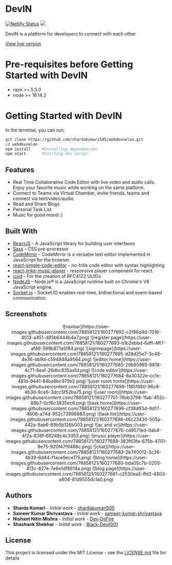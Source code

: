 # DevIN
[![Netlify Status](https://api.netlify.com/api/v1/badges/e023e0c8-0e17-430a-a6b3-75e81948517c/deploy-status)]()
<img src="https://img.shields.io/badge/License-MIT-blue.svg">

DevIN is a platform for developers to connect with each other 

[View live version](https://coderigade)

# Pre-requisites before Getting Started with DevIN

- npm >= 5.5.0
- node >= 16.14.2 
 


# Getting Started with DevIN
In the terminal, you can run:

```bash
git clone https://github.com/shardakumari505/webdevnelan.git
cd webdevnelan
npm install     #Installing dependencies
npm start       #Starting dev server
```
## Features
- Real Time Collaborative Code Editor with live video and audio calls. Enjoy your favorite music while working on the same platform.
- Connect to Teams via Virtual Chamber, invite friends, teams and connect via text/video/audio.
- Read and Share Blogs
- Personal Task List
- Music for good mood :)

## Built With

- [ReactJS](https://reactjs.org/) - A JavaScript library for building user interfaces
- [Sass](https://sass-lang.com/) - CSS pre-processor
- [CodeMirror](https://codemirror.net/) - CodeMirror is a versatile text editor implemented in JavaScript for the browser.
- [react-simple-code-editor](https://www.npmjs.com/package/react-simple-code-editor) - no-frills code editor with syntax highlighting 
- [react-jinke-music-player](https://www.npmjs.com/package/react-jinke-music-player) - responsive player component for react.
- [uuid](https://www.npmjs.com/package/uuid) - For the creation of RFC4122 UUIDs 
- [NodeJS](https://nodejs.org/) - Node.js® is a JavaScript runtime built on Chrome's V8 JavaScript engine.
- [Socket.io](https://socket.io/) - Socket.IO enables real-time, bidirectional and event-based communication.

## Screenshots

<p align="center">
![navbar](https://user-images.githubusercontent.com/78858121/160277692-c2f86d4d-7016-4013-a451-d85b6444b4a7.png)
![register page](https://user-images.githubusercontent.com/78858121/160277693-b1b2ebbd-6dff-4ff7-af46-599b871a5f84.png)
![signinpage](https://user-images.githubusercontent.com/78858121/160277695-d28d25e7-3c48-4e36-bb9d-c594848a9564.png)
![editor home](https://user-images.githubusercontent.com/78858121/160277685-29b95985-8818-4c71-8eaf-26dbc835aa1d.png)
![code editor](https://user-images.githubusercontent.com/78858121/160277684-8a30322e-cc1e-481d-9441-84ba9bc975b2.png)
![user room home](https://user-images.githubusercontent.com/78858121/160277699-1185f880-96c6-4b3d-9ce6-3dcc5f52ba75.png)
![user room](https://user-images.githubusercontent.com/78858121/160277701-78ab3798-1fab-452c-88b7-0cf6c3835ec6.png)
![task home](https://user-images.githubusercontent.com/78858121/160277696-cf38d934-9d17-4608-a74d-952c72898883.png)
![task list](https://user-images.githubusercontent.com/78858121/160277698-46c23430-505a-442a-9ab6-89b5b126b003.png)
![ac and vc](https://user-images.githubusercontent.com/78858121/160277676-cd9571ed-0ab4-4f2a-836f-66248c4c3353.png)
![music player](https://user-images.githubusercontent.com/78858121/160277688-383f63fa-675b-4701-9e75-920f47f9488c.png)
![chat](https://user-images.githubusercontent.com/78858121/160277683-2b740012-3c36-4b39-8d44-f1ace9ece175.png)
![blog home](https://user-images.githubusercontent.com/78858121/160277680-bda05c7b-0205-413c-827e-7e6e1df8614a.png)
![blog page](https://user-images.githubusercontent.com/78858121/160277681-c2530ea5-ffd2-4803-a804-81d9555dc1a0.png)
 
</p>


## Authors

- **Sharda Kumari** - _Initial work_ - [shardakumari505](https://github.com/shardakumari505)
- **Sameer Kumar Shrivastava** - _Initial work_ - [sameer-kumar-shrivastava](https://github.com/sameer-kumar-shrivastava)
- **Nishant Nitin Mishra** - _Initial work_ - [Dev-DeFire](https://github.com/Dev-DeFire)
- **Shashank Shekhar** - _Initial work_ - [Black-Devil001](https://github.com/Black-Devil001)

## License

This project is licensed under the MIT License - see the [LICENSE.md](LICENSE.md) file for details
 
 
